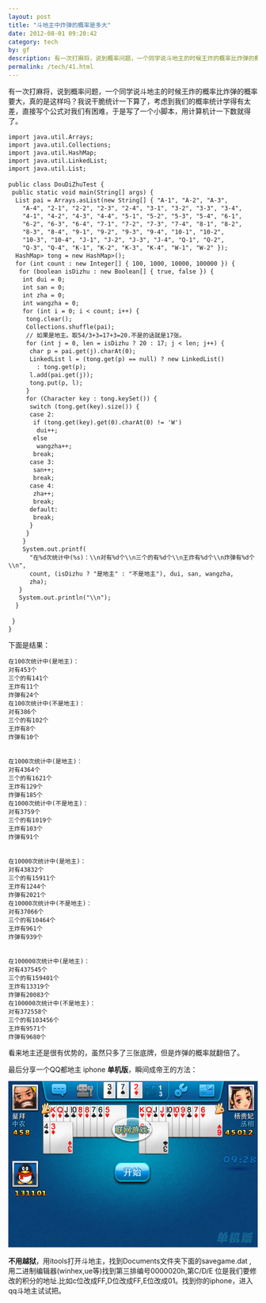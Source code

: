```yaml
---
layout: post
title: "斗地主中炸弹的概率是多大"
date: 2012-08-01 09:20:42
category: tech
by: gf
description: 有一次打麻将，说到概率问题，一个同学说斗地主的时候王炸的概率比炸弹的概率要大，真的是这样吗？我说干脆统计一下算了，考虑到我们的概率统计学得有太差，直接写个公式对我们有困难，于
permalink: /tech/41.html
---
```

有一次打麻将，说到概率问题，一个同学说斗地主的时候王炸的概率比炸弹的概率要大，真的是这样吗？我说干脆统计一下算了，考虑到我们的概率统计学得有太差，直接写个公式对我们有困难，于是写了一个小脚本，用计算机计一下数就得了。

    import java.util.Arrays;
    import java.util.Collections;
    import java.util.HashMap;
    import java.util.LinkedList;
    import java.util.List;
    
    public class DouDiZhuTest {
     public static void main(String[] args) {
      List pai = Arrays.asList(new String[] { "A-1", "A-2", "A-3",
        "A-4", "2-1", "2-2", "2-3", "2-4", "3-1", "3-2", "3-3", "3-4",
        "4-1", "4-2", "4-3", "4-4", "5-1", "5-2", "5-3", "5-4", "6-1",
        "6-2", "6-3", "6-4", "7-1", "7-2", "7-3", "7-4", "8-1", "8-2",
        "8-3", "8-4", "9-1", "9-2", "9-3", "9-4", "10-1", "10-2",
        "10-3", "10-4", "J-1", "J-2", "J-3", "J-4", "Q-1", "Q-2",
        "Q-3", "Q-4", "K-1", "K-2", "K-3", "K-4", "W-1", "W-2" });
      HashMap> tong = new HashMap>();
      for (int count : new Integer[] { 100, 1000, 10000, 100000 }) {
       for (boolean isDizhu : new Boolean[] { true, false }) {
        int dui = 0;
        int san = 0;
        int zha = 0;
        int wangzha = 0;
        for (int i = 0; i < count; i++) {
         tong.clear();
         Collections.shuffle(pai);
         // 如果是地主。取54/3+3=17+3=20.不是的话就是17张。
         for (int j = 0, len = isDizhu ? 20 : 17; j < len; j++) {
          char p = pai.get(j).charAt(0);
          LinkedList l = (tong.get(p) == null) ? new LinkedList()
            : tong.get(p);
          l.add(pai.get(j));
          tong.put(p, l);
         }
         for (Character key : tong.keySet()) {
          switch (tong.get(key).size()) {
          case 2:
           if (tong.get(key).get(0).charAt(0) != 'W')
            dui++;
           else
            wangzha++;
           break;
          case 3:
           san++;
           break;
          case 4:
           zha++;
           break;
          default:
           break;
          }
         }
        }
        System.out.printf(
          "在%d次统计中(%s)：\\n对有%d个\\n三个的有%d个\\n王炸有%d个\\n炸弹有%d个\\n",
          count, (isDizhu ? "是地主" : "不是地主"), dui, san, wangzha,
          zha);
       }
       System.out.println("\\n");
      }
    
     }
    }

下面是结果：

    在100次统计中(是地主)：
    对有453个
    三个的有141个
    王炸有11个
    炸弹有24个
    在100次统计中(不是地主)：
    对有386个
    三个的有102个
    王炸有8个
    炸弹有10个
    
    
    在1000次统计中(是地主)：
    对有4364个
    三个的有1621个
    王炸有129个
    炸弹有185个
    在1000次统计中(不是地主)：
    对有3759个
    三个的有1019个
    王炸有103个
    炸弹有91个
    
    
    在10000次统计中(是地主)：
    对有43832个
    三个的有15911个
    王炸有1244个
    炸弹有2021个
    在10000次统计中(不是地主)：
    对有37066个
    三个的有10464个
    王炸有961个
    炸弹有939个
    
    
    在100000次统计中(是地主)：
    对有437545个
    三个的有159401个
    王炸有13319个
    炸弹有20083个
    在100000次统计中(不是地主)：
    对有372558个
    三个的有103456个
    王炸有9571个
    炸弹有9680个

看来地主还是很有优势的，虽然只多了三张底牌，但是炸弹的概率就翻倍了。

最后分享一个QQ都地主 iphone **单机版**，瞬间成帝王的方法：

[![斗地主-帝王][-]][-_-]

**不用越狱**，用itools打开斗地主，找到Documents文件夹下面的savegame.dat ,用二进制编辑器(winhex,ue等)找到第三排编号0000020h,第C/D/E 位是我们要修改的积分的地址.比如c位改成FF,D位改成FF,E位改成01。找到你的iphone，进入qq斗地主试试把。


[-]: /gfzjus_blog/tech/2014-10-22/6a0660d3937d7c789dd7f2a5ca7f3d69.png
[-_-]: http://gfzj-wordpress.stor.sinaapp.com/uploads/2012/08/照片.png
